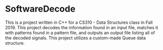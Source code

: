 # SoftwareDecode
This is a project written in C++ for a CS310 - Data Structures class in Fall 2019. This project decodes the information found in an input file, matches it with patterns found in a pattern file, and outputs an output file listing all of the decoded signals. This project utilizes a custom-made Queue data structure.
